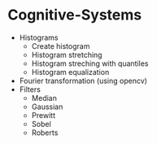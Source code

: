 # Cognitive-Systems

* Histograms
  * Create histogram
  * Histogram stretching
  * Histogram streching with quantiles
  * Histogram equalization
* Fourier transformation (using opencv)
* Filters
  * Median
  * Gaussian
  * Prewitt
  * Sobel
  * Roberts
